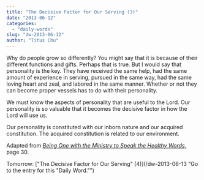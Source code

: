 ```yaml
---
title: "The Decisive Factor for Our Serving (3)"
date: "2013-06-12"
categories: 
  - "daily-words"
slug: "dw-2013-06-12"
author: "Titus Chu"
---
```


Why do people grow so differently? You might say that it is because of their different functions and gifts. Perhaps that is true. But I would say that personality is the key. They have received the same help, had the same amount of experience in serving, pursued in the same way, had the same loving heart and zeal, and labored in the same manner. Whether or not they can become proper vessels has to do with their personality.

We must know the aspects of personality that are useful to the Lord. Our personality is so valuable that it becomes the decisive factor in how the Lord will use us.

Our personality is constituted with our inborn nature and our acquired constitution. The acquired constitution is related to our environment.

Adapted from _[Being One with the Ministry to Speak the Healthy Words,](/book-one-with-the-ministry-vol-2 "Go to the listing for this book.")_ page 30.

Tomorrow: ["The Decisive Factor for Our Serving" (4)](/dw-2013-06-13 "Go to the entry for this "Daily Word."")
